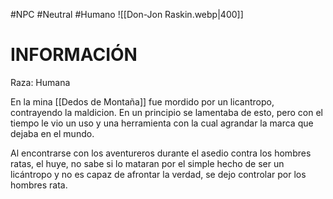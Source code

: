 #NPC #Neutral  #Humano 
![[Don-Jon Raskin.webp|400]]
# INFORMACIÓN
Raza: Humana

En la mina [[Dedos de Montaña]] fue mordido por un licantropo, contrayendo la maldicion. En un principio se lamentaba de esto, pero con el tiempo le vio un uso y una herramienta con la cual agrandar la marca que dejaba en el mundo. 

Al encontrarse con los aventureros durante el asedio contra los hombres ratas, el huye, no sabe si lo mataran por el simple hecho de ser un licántropo y no es capaz de afrontar la verdad, se dejo controlar por los hombres rata.